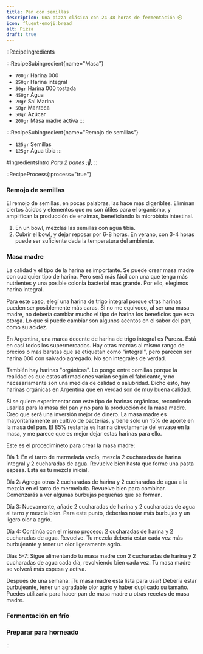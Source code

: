 ```yaml
---
title: Pan con semillas
description: Una pizza clásica con 24-48 horas de fermentación ⏲️
icon: fluent-emoji:bread
alt: Pizza
draft: true
---
```


::RecipeIngredients

:::RecipeSubingredient{name="Masa"}


- `700gr` Harina 000
- `250gr` Harina integral
- `50gr` Harina 000 tostada
- `450gr` Agua
- `20gr` Sal Marina
- `50gr` Manteca
- `50gr` Azúcar
- `200gr` Masa madre activa
:::

:::RecipeSubingredient{name="Remojo de semillas"}
- `125gr` Semillas
- `125gr` Agua tibia
:::

#IngredientsIntro
*Para 2 panes ;🍞;*
::

::RecipeProcess{:process="true"}

### Remojo de semillas

El remojo de semillas, en pocas palabras, las hace más digeribles. Eliminan ciertos ácidos y elementos que no son útiles para el organismo, y amplifican la producción de enzimas, beneficiando la microbiota intestinal.

1. En un bowl, mezclas las semillas con agua tibia.
2. Cubrir el bowl, y dejar reposar por 6-8 horas. En verano, con 3-4 horas puede ser suficiente dada la temperatura del ambiente. 

### Masa madre

La calidad y el tipo de la harina es importante. Se puede crear masa madre con cualquier tipo de harina. Pero será más fácil con una que tenga más nutrientes y una posible colonia bacterial mas grande. Por ello, elegimos harina integral.

Para este caso, elegí una harina de trigo integral porque otras harinas pueden ser posiblemente más caras. Si no me equivoco, al ser una masa madre, no debería cambiar mucho el tipo de harina los beneficios que esta otorga. Lo que si puede cambiar son algunos acentos en el sabor del pan, como su acidez.

En Argentina, una marca decente de harina de trigo integral es Pureza. Está en casi todos los supermercados. Hay otras marcas al mismo rango de precios o mas baratas que se etiquetan como "integral", pero parecen ser harina 000 con salvado agregado. No son integrales de verdad.

También hay harinas "orgánicas". Lo pongo entre comillas porque la realidad es que estas afirmaciones varian según el fabricante, y no necesariamente son una medida de calidad o salubridad. Dicho esto, hay harinas orgánicas en Argentina que en verdad son de muy buena calidad. 

Si se quiere experimentar con este tipo de harinas orgánicas, recomiendo usarlas para la masa del pan y no para la producción de la masa madre. Creo que será una inversión mejor de dinero. La masa madre es mayoritariamente un cultivo de bacterias, y tiene solo un 15% de aporte en la masa del pan. El 85% restante es harina directamente del envase en la masa, y me parece que es mejor dejar estas harinas para ello.

Este es el procedimineto para crear la masa madre:

Día 1: En el tarro de mermelada vacío, mezcla 2 cucharadas de harina integral y 2 cucharadas de agua. Revuelve bien hasta que forme una pasta espesa. Esta es tu mezcla inicial.

Día 2: Agrega otras 2 cucharadas de harina y 2 cucharadas de agua a la mezcla en el tarro de mermelada. Revuelve bien para combinar. Comenzarás a ver algunas burbujas pequeñas que se forman.

Día 3: Nuevamente, añade 2 cucharadas de harina y 2 cucharadas de agua al tarro y mezcla bien. Para este punto, deberías notar más burbujas y un ligero olor a agrio.

Día 4: Continúa con el mismo proceso: 2 cucharadas de harina y 2 cucharadas de agua. Revuelve. Tu mezcla debería estar cada vez más burbujeante y tener un olor ligeramente agrio.

Días 5-7: Sigue alimentando tu masa madre con 2 cucharadas de harina y 2 cucharadas de agua cada día, revolviendo bien cada vez. Tu masa madre se volverá más espesa y activa.

Después de una semana: ¡Tu masa madre está lista para usar! Debería estar burbujeante, tener un agradable olor agrio y haber duplicado su tamaño. Puedes utilizarla para hacer pan de masa madre u otras recetas de masa madre.


### Fermentación en frío

### Preparar para horneado



::